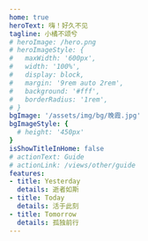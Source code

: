 ```yaml
---
home: true
heroText: 嗨！好久不见
tagline: 小橘不颂兮
# heroImage: /hero.png
# heroImageStyle: {
#   maxWidth: '600px',
#   width: '100%',
#   display: block,
#   margin: '9rem auto 2rem',
#   background: '#fff',
#   borderRadius: '1rem',
# }
bgImage: '/assets/img/bg/晚霞.jpg'
bgImageStyle: {
  # height: '450px'
}
isShowTitleInHome: false
# actionText: Guide
# actionLink: /views/other/guide
features:
- title: Yesterday
  details: 逝者如斯
- title: Today
  details: 活于此刻
- title: Tomorrow
  details: 孤独前行
---
```


<style>
  .hero {
    color: #FFF
  }
  @import url('https://fonts.googleapis.com/css2?family=Wendy+One&display=swap');

.hero > .box {
  position: absolute;
  top: 50%;
  left:50%;
  transform: translate(-50%,-50%);
  font-family: 'Wendy One', sans-serif;
}

.box > p {
  font-size:4vw;
  white-space: nowrap;
  overflow: hidden;
  line-height: 40px;
  /* color: #f7630c; */
  /* text-shadow: 0 10px 7px rgba(0,0,0,0.4),0 -10px 1px #fff; */
  /* letter-spacing: -3px; */
}

.box > p:hover {
  animation: glitch .3s linear infinite;
  cursor: pointer;
}

@keyframes glitch {
  0% {
    transform: translate(0);
  }
  20% {
    transform: translate(-2px, 2px);
  }
  40% {
    transform: translate(-2px, -2px);
  }
  60% {
    transform: translate(2px, 2px);
  }
  80% {
    transform: translate(2px, -2px);
  }
  100% {
    transform: translate(0);
  }
}
</style>

<script>
export default {
  mounted () {
    const h = document.querySelector(".hero").firstElementChild.classList;
    h.add("box");
    console.log(h);
  }
  
}
</script>